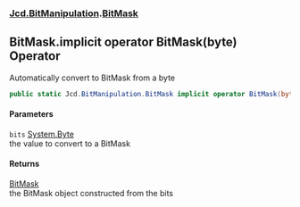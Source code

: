 ### [Jcd.BitManipulation](Jcd_BitManipulation.md 'Jcd.BitManipulation').[BitMask](Jcd_BitManipulation_BitMask.md 'Jcd.BitManipulation.BitMask')
## BitMask.implicit operator BitMask(byte) Operator
Automatically convert to BitMask from a byte  
```csharp
public static Jcd.BitManipulation.BitMask implicit operator BitMask(byte bits);
```
#### Parameters
<a name='Jcd_BitManipulation_BitMask_op_ImplicitJcd_BitManipulation_BitMask(byte)_bits'></a>
`bits` [System.Byte](https://docs.microsoft.com/en-us/dotnet/api/System.Byte 'System.Byte')  
the value to convert to a BitMask
  
#### Returns
[BitMask](Jcd_BitManipulation_BitMask.md 'Jcd.BitManipulation.BitMask')  
the BitMask object constructed from the bits
